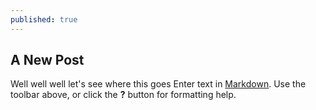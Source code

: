 ```yaml
---
published: true
---
```

##

## A New Post

Well well well let's see where this goes
Enter text in [Markdown](http://daringfireball.net/projects/markdown/). Use the toolbar above, or click the **?** button for formatting help.
